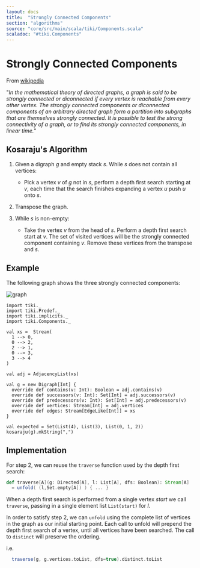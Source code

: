 ```yaml
---
layout: docs 
title:  "Strongly Connected Components"
section: "algorithms"
source: "core/src/main/scala/tiki/Components.scala"
scaladoc: "#tiki.Components"
---
```

# Strongly Connected Components

From [wikipedia](https://en.wikipedia.org/wiki/Strongly_connected_component)

"_In the mathematical theory of directed graphs, a graph is said to be strongly connected or diconnected if
 every vertex is reachable from every other vertex. The strongly connected components or diconnected
  components of an arbitrary directed graph form a partition into subgraphs that are 
  themselves strongly connected. It is possible to test the strong connectivity of a graph, 
  or to find its strongly connected components, in linear time._"

## Kosaraju's Algorithm


1. Given a digraph _g_ and empty stack _s_.  While _s_ does not contain all vertices:

    - Pick a vertex _v_ of _g_ not in _s_, perform a depth first search starting at _v_,
    each time that the search finishes expanding a vertex _u_ push _u_ onto _s_.
    
2. Transpose the graph.

3. While _s_ is non-empty:

    - Take the vertex _v_ from the head of _s_. Perform a depth first search start at _v_.
    The set of visited vertices will be the strongly connected component containing _v_.
    Remove these vertices from the transpose and _s_.
  
## Example

The following graph shows the three strongly connected components:

![graph](https://raw.github.com/lewismj/tiki/master/docs/src/main/resources/microsite/img/scc.png)

```tut
import tiki._
import tiki.Predef._
import tiki.implicits._
import tiki.Components._

val xs =  Stream(
  1 --> 0,
  0 --> 2,
  2 --> 1,
  0 --> 3,
  3 --> 4
)

val adj = AdjacencyList(xs)

val g = new Digraph[Int] {
  override def contains(v: Int): Boolean = adj.contains(v)
  override def successors(v: Int): Set[Int] = adj.successors(v)
  override def predecessors(v: Int): Set[Int] = adj.predecessors(v)
  override def vertices: Stream[Int] = adj.vertices
  override def edges: Stream[EdgeLike[Int]] = xs
}

val expected = Set(List(4), List(3), List(0, 1, 2))
kosaraju(g).mkString(",")
```

## Implementation

For step 2, we can reuse the `traverse` function used by the depth first search:

```scala
def traverse[A](g: Directed[A], l: List[A], dfs: Boolean): Stream[A]
  = unfold( (l,Set.empty[A]) ) { ... }
```

When a depth first search is performed from a single vertex _start_ we call `traverse`, passing
in a single element list `List(start)` for _l_. 

In order to satisfy step 2, we can `unfold` using the complete list of vertices in the graph
as our initial starting point. Each call to unfold will prepend the depth first search of a vertex,
until all vertices have been searched. The call to `distinct` will preserve the ordering.

i.e.
```scala
  traverse(g, g.vertices.toList, dfs=true).distinct.toList
 ```
